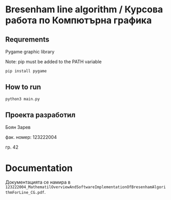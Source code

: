 # Bresenham line algorithm / Курсова работа по Компютърна графика
## Requrements
Pygame graphic library

Note: pip must be added to the PATH variable
```bash
pip install pygame
```

## How to run
```bash
python3 main.py
```

## Проекта разработил
Боян Зарев

фак. номер: 123222004

гр. 42

# Documentation
Документацията се намира в ```123222004_MathematilOverviewAndSoftwareImplementationOfBresenhamAlgorithmForLine_CG.pdf```.